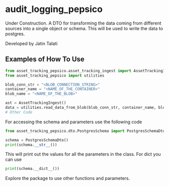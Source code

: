 # audit_logging_pepsico

Under Construction.
A DTO for transforming the data coming from different sources into a single object or schema.
This will be used to write the data to postgres. 

Developed by Jatin Talati

## Examples of How To Use

```python
from asset_tracking_pepsico.asset_tracking_ingest import AssetTrackingIngest
from asset_tracking_pepsico import utilities

blob_conn_str = "<BLOB_CONNECTION_STRING>"
container_name = "<NAME_OF_THE_CONTAINER>"
blob_name = "<NAME_OF_THE_BLOB>"

ast = AssetTrackingIngest()
data = utilities.read_data_from_blob(blob_conn_str, container_name, blob_name)
# Other Code
```

For accessing the schema and parameters use the following code

```python
from asset_tracking_pepsico.dto.PostgresSchema import PostgresSchemaDto

schema = PostgresSchemaDto()
print(schema.__str__())
```

This will print out the values for all the parameters in the class.
For dict you can use
```python
print(schema.__dict__())
```
Explore the package to use other functions and parameters. 
